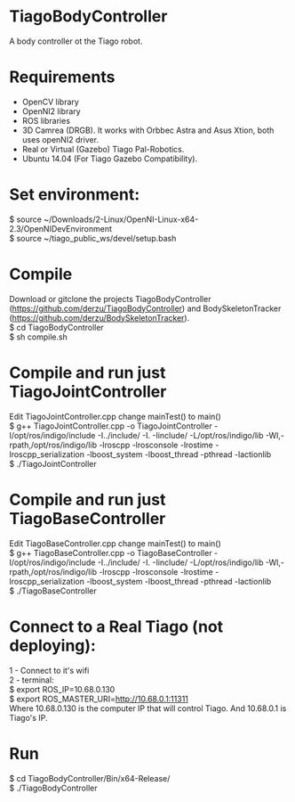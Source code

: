 # TiagoBodyController  
A body controller ot the Tiago robot.  

# Requirements
- OpenCV library  
- OpenNI2 library  
- ROS libraries  
- 3D Camrea (DRGB). It works with Orbbec Astra and Asus Xtion, both uses openNI2 driver.  
- Real or Virtual (Gazebo) Tiago Pal-Robotics.  
- Ubuntu 14.04 (For Tiago Gazebo Compatibility).  

# Set environment:
 $ source ~/Downloads/2-Linux/OpenNI-Linux-x64-2.3/OpenNIDevEnvironment  
 $ source ~/tiago_public_ws/devel/setup.bash  
  
# Compile
Download or gitclone the projects TiagoBodyController (https://github.com/derzu/TiagoBodyController) and BodySkeletonTracker (https://github.com/derzu/BodySkeletonTracker).  
 $ cd TiagoBodyController  
 $ sh compile.sh  
 
   
# Compile and run just TiagoJointController
Edit TiagoJointController.cpp change mainTest() to main()  
 $ g++ TiagoJointController.cpp -o TiagoJointController -I/opt/ros/indigo/include -I../include/ -I. -Iinclude/ -L/opt/ros/indigo/lib -Wl,-rpath,/opt/ros/indigo/lib -lroscpp -lrosconsole -lrostime -lroscpp_serialization -lboost_system -lboost_thread -pthread -lactionlib  
 $ ./TiagoJointController  

# Compile and run just TiagoBaseController
Edit TiagoBaseController.cpp change mainTest() to main()  
 $ g++ TiagoBaseController.cpp -o TiagoBaseController -I/opt/ros/indigo/include -I../include/ -I. -Iinclude/ -L/opt/ros/indigo/lib -Wl,-rpath,/opt/ros/indigo/lib -lroscpp -lrosconsole -lrostime -lroscpp_serialization -lboost_system -lboost_thread -pthread -lactionlib  
 $ ./TiagoBaseController  

# Connect to a Real Tiago (not deploying):
1 - Connect to it's wifi  
2 - terminal:  
 $ export ROS_IP=10.68.0.130   
 $ export ROS_MASTER_URI=http://10.68.0.1:11311  
Where 10.68.0.130 is the computer IP that will control Tiago. And 10.68.0.1 is Tiago's IP.  

# Run
 $ cd TiagoBodyController/Bin/x64-Release/  
 $ ./TiagoBodyController  
